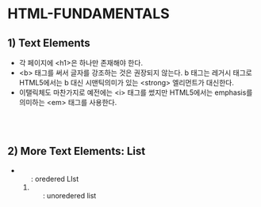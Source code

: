 # HTML-FUNDAMENTALS

## 1) Text Elements
- 각 페이지에 \<h1\>은 하나만 존재해야 한다.
- \<b\> 태그를 써서 글자를 강조하는 것은 권장되지 않는다. b 태그는 레거시 태그로 HTML5에서는 b 대신 시맨틱의미가 있는 \<strong\> 엘리먼트가 대신한다.
- 이탤릭체도 마찬가지로 예전에는 \<i\> 태그를 썼지만 HTML5에서는 emphasis를 의미하는 \<em\> 태그를 사용한다.

<br><br>

## 2) More Text Elements: List
- <ol> : oredered LIst
- <ul> : unoredered list